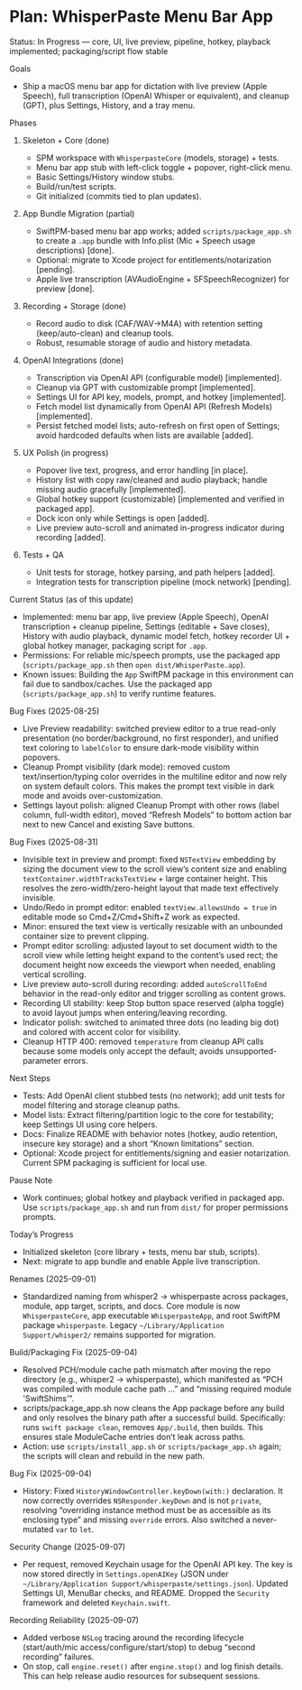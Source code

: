 # Plan: WhisperPaste Menu Bar App

Status: In Progress — core, UI, live preview, pipeline, hotkey, playback implemented; packaging/script flow stable

Goals
- Ship a macOS menu bar app for dictation with live preview (Apple Speech), full transcription (OpenAI Whisper or equivalent), and cleanup (GPT), plus Settings, History, and a tray menu.

Phases
1) Skeleton + Core (done)
   - SPM workspace with `WhisperpasteCore` (models, storage) + tests.
   - Menu bar app stub with left-click toggle + popover, right-click menu.
   - Basic Settings/History window stubs.
   - Build/run/test scripts.
   - Git initialized (commits tied to plan updates).

2) App Bundle Migration (partial)
   - SwiftPM-based menu bar app works; added `scripts/package_app.sh` to create a `.app` bundle with Info.plist (Mic + Speech usage descriptions) [done].
   - Optional: migrate to Xcode project for entitlements/notarization [pending].
   - Apple live transcription (AVAudioEngine + SFSpeechRecognizer) for preview [done].

3) Recording + Storage (done)
   - Record audio to disk (CAF/WAV→M4A) with retention setting (keep/auto-clean) and cleanup tools.
   - Robust, resumable storage of audio and history metadata.

4) OpenAI Integrations (done)
   - Transcription via OpenAI API (configurable model) [implemented].
   - Cleanup via GPT with customizable prompt [implemented].
   - Settings UI for API key, models, prompt, and hotkey [implemented].
   - Fetch model list dynamically from OpenAI API (Refresh Models) [implemented].
   - Persist fetched model lists; auto-refresh on first open of Settings; avoid hardcoded defaults when lists are available [added].

5) UX Polish (in progress)
   - Popover live text, progress, and error handling [in place].
   - History list with copy raw/cleaned and audio playback; handle missing audio gracefully [implemented].
   - Global hotkey support (customizable) [implemented and verified in packaged app].
   - Dock icon only while Settings is open [added].
   - Live preview auto-scroll and animated in-progress indicator during recording [added].

6) Tests + QA
   - Unit tests for storage, hotkey parsing, and path helpers [added].
   - Integration tests for transcription pipeline (mock network) [pending].

Current Status (as of this update)
- Implemented: menu bar app, live preview (Apple Speech), OpenAI transcription + cleanup pipeline, Settings (editable + Save closes), History with audio playback, dynamic model fetch, hotkey recorder UI + global hotkey manager, packaging script for `.app`.
- Permissions: For reliable mic/speech prompts, use the packaged app (`scripts/package_app.sh` then `open dist/WhisperPaste.app`).
- Known issues: Building the `App` SwiftPM package in this environment can fail due to sandbox/caches. Use the packaged app (`scripts/package_app.sh`) to verify runtime features.

Bug Fixes (2025-08-25)
- Live Preview readability: switched preview editor to a true read-only presentation (no border/background, no first responder), and unified text coloring to `labelColor` to ensure dark-mode visibility within popovers.
- Cleanup Prompt visibility (dark mode): removed custom text/insertion/typing color overrides in the multiline editor and now rely on system default colors. This makes the prompt text visible in dark mode and avoids over-customization.
- Settings layout polish: aligned Cleanup Prompt with other rows (label column, full-width editor), moved “Refresh Models” to bottom action bar next to new Cancel and existing Save buttons.

Bug Fixes (2025-08-31)
- Invisible text in preview and prompt: fixed `NSTextView` embedding by sizing the document view to the scroll view’s content size and enabling `textContainer.widthTracksTextView` + large container height. This resolves the zero-width/zero-height layout that made text effectively invisible.
- Undo/Redo in prompt editor: enabled `textView.allowsUndo = true` in editable mode so Cmd+Z/Cmd+Shift+Z work as expected.
- Minor: ensured the text view is vertically resizable with an unbounded container size to prevent clipping.
- Prompt editor scrolling: adjusted layout to set document width to the scroll view while letting height expand to the content’s used rect; the document height now exceeds the viewport when needed, enabling vertical scrolling.
 - Live preview auto-scroll during recording: added `autoScrollToEnd` behavior in the read-only editor and trigger scrolling as content grows.
 - Recording UI stability: keep Stop button space reserved (alpha toggle) to avoid layout jumps when entering/leaving recording.
- Indicator polish: switched to animated three dots (no leading big dot) and colored with accent color for visibility.
- Cleanup HTTP 400: removed `temperature` from cleanup API calls because some models only accept the default; avoids unsupported-parameter errors.

Next Steps
- Tests: Add OpenAI client stubbed tests (no network); add unit tests for model filtering and storage cleanup paths.
- Model lists: Extract filtering/partition logic to the core for testability; keep Settings UI using core helpers.
- Docs: Finalize README with behavior notes (hotkey, audio retention, insecure key storage) and a short “Known limitations” section.
- Optional: Xcode project for entitlements/signing and easier notarization. Current SPM packaging is sufficient for local use.

Pause Note
- Work continues; global hotkey and playback verified in packaged app. Use `scripts/package_app.sh` and run from `dist/` for proper permissions prompts.

Today’s Progress
- Initialized skeleton (core library + tests, menu bar stub, scripts).
- Next: migrate to app bundle and enable Apple live transcription.

Renames (2025-09-01)
- Standardized naming from whisper2 → whisperpaste across packages, module, app target, scripts, and docs. Core module is now `WhisperpasteCore`, app executable `WhisperpasteApp`, and root SwiftPM package `whisperpaste`. Legacy `~/Library/Application Support/whisper2/` remains supported for migration.

Build/Packaging Fix (2025-09-04)
- Resolved PCH/module cache path mismatch after moving the repo directory (e.g., whisper2 → whisperpaste), which manifested as “PCH was compiled with module cache path …” and “missing required module 'SwiftShims'”.
- scripts/package_app.sh now cleans the App package before any build and only resolves the binary path after a successful build. Specifically: runs `swift package clean`, removes `App/.build`, then builds. This ensures stale ModuleCache entries don’t leak across paths.
- Action: use `scripts/install_app.sh` or `scripts/package_app.sh` again; the scripts will clean and rebuild in the new path.

Bug Fix (2025-09-04)
- History: Fixed `HistoryWindowController.keyDown(with:)` declaration. It now correctly overrides `NSResponder.keyDown` and is not `private`, resolving “overriding instance method must be as accessible as its enclosing type” and missing `override` errors. Also switched a never-mutated `var` to `let`.

Security Change (2025-09-07)
- Per request, removed Keychain usage for the OpenAI API key. The key is now stored directly in `Settings.openAIKey` (JSON under `~/Library/Application Support/whisperpaste/settings.json`). Updated Settings UI, MenuBar checks, and README. Dropped the `Security` framework and deleted `Keychain.swift`.

Recording Reliability (2025-09-07)
- Added verbose `NSLog` tracing around the recording lifecycle (start/auth/mic access/configure/start/stop) to debug “second recording” failures.
- On stop, call `engine.reset()` after `engine.stop()` and log finish details. This can help release audio resources for subsequent sessions.
